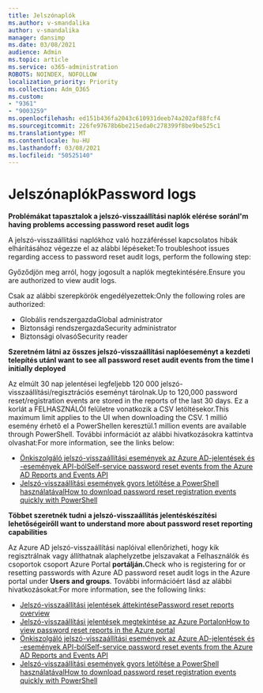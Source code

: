 ```yaml
---
title: Jelszónaplók
ms.author: v-smandalika
author: v-smandalika
manager: dansimp
ms.date: 03/08/2021
audience: Admin
ms.topic: article
ms.service: o365-administration
ROBOTS: NOINDEX, NOFOLLOW
localization_priority: Priority
ms.collection: Adm_O365
ms.custom:
- "9361"
- "9003259"
ms.openlocfilehash: ed151b436fa2043c610931deeb74a202af88fcf4
ms.sourcegitcommit: 226fe97678b6be215eda0c278399f8be9be525c1
ms.translationtype: MT
ms.contentlocale: hu-HU
ms.lasthandoff: 03/08/2021
ms.locfileid: "50525140"
---
```

# <a name="password-logs"></a><span data-ttu-id="ef238-102">Jelszónaplók</span><span class="sxs-lookup"><span data-stu-id="ef238-102">Password logs</span></span>

<span data-ttu-id="ef238-103">**Problémákat tapasztalok a jelszó-visszaállítási naplók elérése során**</span><span class="sxs-lookup"><span data-stu-id="ef238-103">**I'm having problems accessing password reset audit logs**</span></span>

<span data-ttu-id="ef238-104">A jelszó-visszaállítási naplókhoz való hozzáféréssel kapcsolatos hibák elhárításához végezze el az alábbi lépéseket:</span><span class="sxs-lookup"><span data-stu-id="ef238-104">To troubleshoot issues regarding access to password reset audit logs, perform the following step:</span></span>

<span data-ttu-id="ef238-105">Győződjön meg arról, hogy jogosult a naplók megtekintésére.</span><span class="sxs-lookup"><span data-stu-id="ef238-105">Ensure you are authorized to view audit logs.</span></span> 

<span data-ttu-id="ef238-106">Csak az alábbi szerepkörök engedélyezettek:</span><span class="sxs-lookup"><span data-stu-id="ef238-106">Only the following roles are authorized:</span></span>
 - <span data-ttu-id="ef238-107">Globális rendszergazda</span><span class="sxs-lookup"><span data-stu-id="ef238-107">Global administrator</span></span>
 - <span data-ttu-id="ef238-108">Biztonsági rendszergazda</span><span class="sxs-lookup"><span data-stu-id="ef238-108">Security administrator</span></span>
 - <span data-ttu-id="ef238-109">Biztonsági olvasó</span><span class="sxs-lookup"><span data-stu-id="ef238-109">Security reader</span></span>

<span data-ttu-id="ef238-110">**Szeretném látni az összes jelszó-visszaállítási naplóeseményt a kezdeti telepítés után**</span><span class="sxs-lookup"><span data-stu-id="ef238-110">**I want to see all password reset audit events from the time I initially deployed**</span></span>

<span data-ttu-id="ef238-111">Az elmúlt 30 nap jelentései legfeljebb 120 000 jelszó-visszaállítási/regisztrációs eseményt tárolnak.</span><span class="sxs-lookup"><span data-stu-id="ef238-111">Up to 120,000 password reset/registration events are stored in the reports of the last 30 days.</span></span> <span data-ttu-id="ef238-112">Ez a korlát a FELHASZNÁLÓI felületre vonatkozik a CSV letöltésekor.</span><span class="sxs-lookup"><span data-stu-id="ef238-112">This maximum limit applies to the UI when downloading the CSV.</span></span> <span data-ttu-id="ef238-113">1 millió esemény érhető el a PowerShellen keresztül.</span><span class="sxs-lookup"><span data-stu-id="ef238-113">1 million events are available through PowerShell.</span></span>
<span data-ttu-id="ef238-114">További információt az alábbi hivatkozásokra kattintva olvashat:</span><span class="sxs-lookup"><span data-stu-id="ef238-114">For more information, see the links below:</span></span>

- [<span data-ttu-id="ef238-115">Önkiszolgáló jelszó-visszaállítási események az Azure AD-jelentések és -események API-ból</span><span class="sxs-lookup"><span data-stu-id="ef238-115">Self-service password reset events from the Azure AD Reports and Events API</span></span>](https://docs.microsoft.com/azure/active-directory/authentication/howto-sspr-reporting)
- [<span data-ttu-id="ef238-116">Jelszó-visszaállítási események gyors letöltése a PowerShell használatával</span><span class="sxs-lookup"><span data-stu-id="ef238-116">How to download password reset registration events quickly with PowerShell</span></span>](https://docs.microsoft.com/azure/active-directory/authentication/howto-sspr-reporting)

<span data-ttu-id="ef238-117">**Többet szeretnék tudni a jelszó-visszaállítás jelentéskészítési lehetőségeiről**</span><span class="sxs-lookup"><span data-stu-id="ef238-117">**I want to understand more about password reset reporting capabilities**</span></span>

<span data-ttu-id="ef238-118">Az Azure AD jelszó-visszaállítási naplóival ellenőrizheti, hogy kik regisztrálnak vagy állíthatnak alaphelyzetbe jelszavakat a Felhasználók és csoportok csoport Azure Portal **portálján.**</span><span class="sxs-lookup"><span data-stu-id="ef238-118">Check who is registering for or resetting passwords with Azure AD password reset audit logs in the Azure portal under **Users and groups**.</span></span>
<span data-ttu-id="ef238-119">További információért lásd az alábbi hivatkozásokat:</span><span class="sxs-lookup"><span data-stu-id="ef238-119">For more information, see the following links:</span></span>

- [<span data-ttu-id="ef238-120">Jelszó-visszaállítási jelentések áttekintése</span><span class="sxs-lookup"><span data-stu-id="ef238-120">Password reset reports overview</span></span>](https://docs.microsoft.com/azure/active-directory/authentication/howto-sspr-reporting)
- [<span data-ttu-id="ef238-121">Jelszó-visszaállítási jelentések megtekintése az Azure Portalon</span><span class="sxs-lookup"><span data-stu-id="ef238-121">How to view password reset reports in the Azure portal</span></span>](https://docs.microsoft.com/azure/active-directory/authentication/howto-sspr-reporting)
- [<span data-ttu-id="ef238-122">Önkiszolgáló jelszó-visszaállítási események az Azure AD-jelentések és -események API-ból</span><span class="sxs-lookup"><span data-stu-id="ef238-122">Self-service password reset events from the Azure AD Reports and Events API</span></span>](https://docs.microsoft.com/azure/active-directory/authentication/howto-sspr-reporting)
- [<span data-ttu-id="ef238-123">Jelszó-visszaállítási események gyors letöltése a PowerShell használatával</span><span class="sxs-lookup"><span data-stu-id="ef238-123">How to download password reset registration events quickly with PowerShell</span></span>](https://docs.microsoft.com/azure/active-directory/authentication/howto-sspr-reporting)


